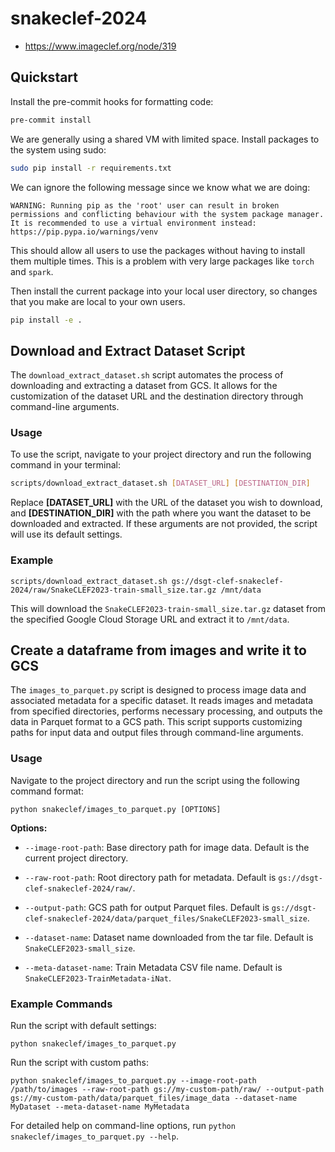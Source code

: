 # snakeclef-2024

- https://www.imageclef.org/node/319

## Quickstart

Install the pre-commit hooks for formatting code:

```bash
pre-commit install
```

We are generally using a shared VM with limited space.
Install packages to the system using sudo:

```bash
sudo pip install -r requirements.txt
```

We can ignore the following message since we know what we are doing:

```
WARNING: Running pip as the 'root' user can result in broken permissions and conflicting behaviour with the system package manager. It is recommended to use a virtual environment instead: https://pip.pypa.io/warnings/venv
```

This should allow all users to use the packages without having to install them multiple times.
This is a problem with very large packages like `torch` and `spark`.

Then install the current package into your local user directory, so changes that you make are local to your own users.

```bash
pip install -e .
```

## Download and Extract Dataset Script

The `download_extract_dataset.sh` script automates the process of downloading and extracting a dataset from GCS. It allows for the customization of the dataset URL and the destination directory through command-line arguments.

### Usage

To use the script, navigate to your project directory and run the following command in your terminal:

```bash
scripts/download_extract_dataset.sh [DATASET_URL] [DESTINATION_DIR]
```

Replace **[DATASET_URL]** with the URL of the dataset you wish to download, and **[DESTINATION_DIR]** with the path where you want the dataset to be downloaded and extracted. If these arguments are not provided, the script will use its default settings.

### Example

```
scripts/download_extract_dataset.sh gs://dsgt-clef-snakeclef-2024/raw/SnakeCLEF2023-train-small_size.tar.gz /mnt/data
```

This will download the `SnakeCLEF2023-train-small_size.tar.gz` dataset from the specified Google Cloud Storage URL and extract it to `/mnt/data`.

## Create a dataframe from images and write it to GCS

The `images_to_parquet.py` script is designed to process image data and associated metadata for a specific dataset. It reads images and metadata from specified directories, performs necessary processing, and outputs the data in Parquet format to a GCS path. This script supports customizing paths for input data and output files through command-line arguments.

### Usage

Navigate to the project directory and run the script using the following command format:

```
python snakeclef/images_to_parquet.py [OPTIONS]
```

**Options:**

- `--image-root-path`: Base directory path for image data. Default is the current project directory.

- `--raw-root-path`: Root directory path for metadata. Default is `gs://dsgt-clef-snakeclef-2024/raw/`.

- `--output-path`: GCS path for output Parquet files. Default is `gs://dsgt-clef-snakeclef-2024/data/parquet_files/SnakeCLEF2023-small_size`.

- `--dataset-name`: Dataset name downloaded from the tar file. Default is `SnakeCLEF2023-small_size`.

- `--meta-dataset-name`: Train Metadata CSV file name. Default is `SnakeCLEF2023-TrainMetadata-iNat`.

### Example Commands

Run the script with default settings:

```
python snakeclef/images_to_parquet.py
```

Run the script with custom paths:

```
python snakeclef/images_to_parquet.py --image-root-path /path/to/images --raw-root-path gs://my-custom-path/raw/ --output-path gs://my-custom-path/data/parquet_files/image_data --dataset-name MyDataset --meta-dataset-name MyMetadata
```

For detailed help on command-line options, run `python snakeclef/images_to_parquet.py --help`.
